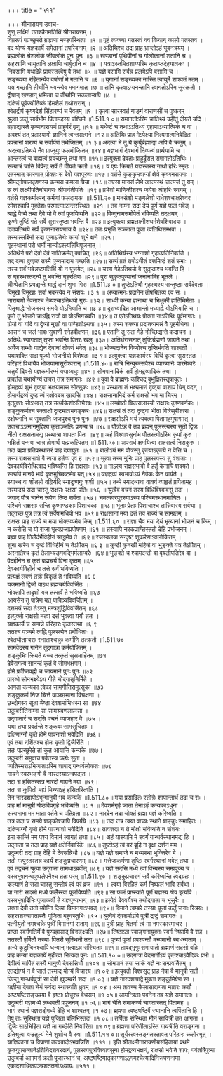 +++
title = "५११"

+++
श्रीनारायण उवाच-  
शृणु लक्ष्मि! ततश्चैनमतिथिं श्रीनरायणम् ।  
विप्ररूपं पप्रच्छुस्ते ब्राह्मणा मण्डपस्थिताः ॥१ ॥
गृहं त्यक्त्वा गतस्त्वं क्व कियान् कालो गतस्तव ।  
वद योग्यं यज्ञकार्ये समेतानां तपस्विनाम् ॥२ ॥
अतिथिश्च तदा प्राह भ्रान्तोऽहं भुवनत्रयम् ।  
ब्रह्मलोकं चेशलोकं जीवलोकं पुनः पुनः ॥३ ॥
खण्डानां पृथिवीनां च गोलोकानां शतानि च ।  
सहस्राणि चायुतानि लक्षाणि चार्बुदानि च ॥४ ॥
यत्राऽस्तमितशाय्यस्मि कृताप्तदेहयात्रकः ।  
निवसामि यथादेहे प्रायस्तत्त्वेषु वै तथा ॥५ ॥
यज्ञे वसामि सर्वत्र प्रलयेऽपि वसामि च ।  
सङ्ख्यया रहितान्येव वर्षाणां मे गतानि च ॥६ ॥
युगानां सङ्ख्यका नास्ति त्वायुर्मे शाश्वतं मतम् ।  
यत्र गच्छामि तीर्थानि भवन्त्येव ममागमात् ॥७ ॥
तानि कृत्वाऽप्यनन्तानि त्वागतोऽस्मि सुरक्रतौ ।  
द्वीपान् खण्डान् भ्रमित्वा च तीर्थानि सकलान्यपि ॥८ ।  
दक्षिणं पूर्वज्योतिष्कं हिमशैलं तथोत्तरान् ।  
श्वेतद्वीपं कृष्णदेशं सिंहारण्यं च रैवतम् ॥९ ॥
कृत्वा सारस्वतं गाङ्गं वाराणसीं च पुष्करम् ।  
श्रुत्वा क्रतुं सार्वभौमं पितामहस्य पश्चिमे ॥1.511.१ ०॥
समागतोऽस्मि चातिथ्यं ग्रहीतुं दीयते यदि ।  
ब्रह्माद्यास्ते कृष्णनारायणं प्राहुर्वरं वृणु ॥११ ॥
यथेष्टं च तथाऽऽतिथ्यं गृहाणाऽध्यात्मिकं च वा ।  
अवश्यं तत् प्रदास्यामो ज्ञानिने त्वन्तरात्मने ॥१२॥
अतिथिः प्राह मेऽपेक्ष्या नित्यमात्मनिवेदिता ।  
प्रपन्नानां शरण्यं च सर्वार्पणं तथेप्सितम् ॥१ ३॥
अदत्वा मे तु ये कुर्युर्ब्रह्माद्या अपि वै क्रतुम् ।  
अदत्वाऽतिथये नैव प्राप्नुयुः फलमीप्सितम् ॥१४॥
यज्ञभागं देवभागं दिव्यत्वं प्रार्थयामि च ।  
आन्तरत्वं च बाह्यत्वं प्रयच्छन्तु तथा मम ॥१५॥
इत्युक्ता देवताः प्राहुर्दूरात् समागतोऽतिथिः ।  
सत्यात्रं चासि विप्रेन्द्र सर्वं ते दीयते क्रतौ ॥१६॥
य एषः क्रियते यज्ञस्तस्य नाथो हरिः स्मृतः ।  
एतस्मात् कारणात् प्रोक्तः स देवो यज्ञपूरुषः ॥१७॥
वर्तसे कुङ्कुमवाप्यां क्षेत्रे कृष्णनरायणः ।  
श्रीमद्गोपालकृष्णस्य कम्भरा कमला प्रिया ॥१८॥
तपसा मानसं लेभे त्वात्मस्थं चात्मजं तु यम् ।  
स त्वं लक्ष्मीपतिर्नारायणः श्रीपार्वतीपतिः ॥१९॥
प्रभेशो माणिकीशश्च जयेशः श्रीहरिः स्वयम् ।  
वर्तसे यज्ञकर्मात्मन् कर्मणां फलदायकः ॥1.511.२०॥
मनसेशो मङ्गलेशो राधेशश्चाक्षरेश्वरः ।  
रमेशश्चापि मुक्तेशः परमात्माऽऽन्तरस्थितः ॥२१ ॥
तव नाम्ना सदा देयं पूर्णं यज्ञे फलं भवेत् ।  
श्राद्धे पैत्र्ये तथा दैवे यो वै त्वां पूजयिष्यति ॥२२॥
विष्णुनामसमोपेतं भविष्यति तदक्षयम् ।  
कृष्णे तुष्टिं गते सर्वे सुरास्तुष्टा भवन्ति वै ॥२३॥
इत्युक्त्वा ब्रह्मलक्ष्मीशधर्मशेषशिवादयः ।  
ददावतिथये सर्वं कृष्णनारायणाय वै ॥२४॥
ततः प्रभृति सञ्जाता पूजा त्वतिथिसम्भवा ।  
तस्माल्लक्ष्मि! सदा पूजाऽतिथेः कार्या शुभे क्षणे ॥२५।  
गृहस्थानां परो धर्मो नान्योऽस्त्यतिथिपूजनात् ।  
अतिथेर्न परो देवो देवं नातिक्रमेत् क्वचित् ॥२६॥
अतिथिर्यस्य भग्नाशो गृहात्प्रतिनिवर्तते ।  
तद् दत्वा दुष्कृतं तस्मै पुण्यमादाय गच्छति ॥२७॥
सत्यं व्रतं तपोऽधीतं दत्तमिष्टं शतं समाः ।  
तस्य सर्वं भवेन्नष्टमतिथिं यो न पूजयेत् ॥२८॥
यस्य गेहेऽतिथयो वै सुतृप्ताश्च भवन्ति हि ।  
स गृहस्थस्तदन्ये तु भवन्ति गृहरक्षिणः ॥२९॥
पुरा सुकृतपुण्यानां जनानामिह भूतले ।  
त्रीण्येतानि प्रपद्यन्ते श्राद्धं दानं शुभा गिरः ॥1.511.३ ०॥
तुष्टेऽतिथौ गृहस्थस्य सन्तुष्टाः सर्वदेवताः ।  
विमुखे विमुखाः सर्वा भवन्त्येव न संशयः ॥३ १ ॥
अप्यात्मनः प्रदानेन तोषयितव्य एव सः ।  
नारायणो देवताश्च देव्यश्चाऽतिथयो गुरुः ॥३२॥
साध्वी कन्या ह्यनाथा च भिक्षुकी ह्यतिथिर्मताः ।  
पितृश्राद्धे भोजनस्य समये योऽभियाति च ॥३ ३॥
दूराध्वादित आश्रान्तो मध्याह्ने योऽभियाति च ।  
कृते तु भोजने चाऽह्नि रात्रौ वा योऽभिगच्छति ॥३४॥
त एतेऽतिथयः प्रोक्ता नाऽतिथिः पूर्वमागतः ।  
प्रियो वा यदि वा द्वेष्यो मूर्खो वा पण्डितोऽथवा ॥३५॥
तस्य शक्त्या प्रदातव्यमन्नं वै गृहमेधिना ।  
आसनं च जलं भावः सुवाणी स्नेहवीक्षणम् ॥३६॥
एतानि तु सतां गेहे नोच्छिद्यन्ते कदाचन ।  
अतिथेः स्वागतात् तृप्ता भवन्ति पितरः खलु ॥३७॥
अतिथेरासनात् तुष्टिर्ब्रह्मणो जायते तथा ।  
अर्घेण शम्भोः पाद्येन देवानां तोषणं भवेत् ॥३८॥
भोज्यदानेन विष्णोश्च तृप्तिर्भवति शाश्वती ।  
यथाशक्ति सदा पूज्यो भोजनीयो विशेषतः ॥३ ९॥
इत्युक्त्वा यज्ञकार्यस्य विधिं कृत्वा सुरास्ततः ।  
परिहारं विधायैव भोजयामासुरीश्वरान् ॥1.511.४०॥
रात्रिं निन्युरुत्सवैश्च व्याख्यानैः पारमेश्वरैः ।  
चतुर्थे दिवसे यज्ञकर्मारम्भं यथाव्यधुः ॥४१॥
सोमपानादिकं सर्वं होमद्रव्यादिकं तथा ।  
प्रावर्तत यथायोग्यं तावत् तत्र समागतः ॥४२॥
युवा वै ब्राह्मणः कश्चिद् बुभुक्षितस्तृषायुतः ।  
होमद्रव्यं शुभं दृष्ट्वा भक्षयामास सोत्सुकः ॥४३॥
प्रस्थाता तं भक्ष्यमाणं दृष्ट्वा शशाप धिग् वदन् ।  
होमार्थद्रव्यं दुष्ट त्वं रक्षोवदत्र खादसि ॥४४॥
राक्षसानामिदं कर्म राक्षसो भव मा चिरम् ।  
इत्युक्तः सोऽभवत् तत्र ऊर्ध्वकेशोऽतिभैरवः ॥४५॥
लम्बोष्ठो विकरालास्यो राक्षसः कृष्णवर्णकः ।  
शङ्कुकर्णश्च रक्ताक्षो दृष्टमात्रभयङ्करः ॥४६॥
राक्षसं तं तदा दृष्ट्वा भीता वित्रेसुरीश्वराः ।  
रक्षोघ्नानि च सूक्तानि जजपुश्च पुनः पुनः ॥४७॥
राक्षसोऽपि भयं त्यक्त्वा पितामहमुपागमत् ।  
उवाचाऽऽत्मानमुद्दिश्य कृताञ्जलिः प्रणम्य च ॥४८॥
पौत्रोऽहं वै तव ब्रह्मन् पुलस्त्यस्य सुतो द्विजः ।  
नीतो राक्षसतामद्य प्रस्थात्रा शापतः पितः ॥४९॥
अहं विश्वावसुर्नाम पौलस्त्योऽस्मि कृपां कुरु ।  
भक्षितं यन्मया चात्र होमार्थं यत्प्रकल्पितम् ॥1.511.५०॥
अपराधं क्षमयित्वा राक्षसत्वं निराकुरु ।  
तदा ब्रह्मा प्रतिप्रस्थातरं प्राह दयायुतः ॥५१ ॥
बालोऽयं मम पौत्रस्तु कृत्याऽकृत्ये न वेत्ति च ।  
तस्य राक्षसभावो वै त्वया हर्तव्य एव ह ॥५२॥
श्रुत्वा तच्च मुनिः प्राह पुलस्त्यस्य तु वंशजाः ।  
देवकार्यविरोधित्वाद् भविष्यन्ति हि राक्षसाः ॥५३॥
नाऽस्य राक्षसभावो वै हर्तुं केनापि शक्यते ।  
सत्यपि मानवे भावे कृतमुच्छिष्टमेव यत्॥५४॥
यज्ञद्रव्यं स्वभावोऽयं नैषेकः केन वार्यते ।  
स्याच्च वा शीतलो वह्निर्यदि स्यादुष्णगुः शशी ॥५५॥
तन्मे स्यादन्यथा वाक्यं व्याहृतं प्रपितामह ।  
तस्मादयं सदा चास्तु राक्षसः रक्षसां पतिः ॥५६ ॥
श्रुत्वैवं वचनं तस्य विधिर्विश्वावसुं तदा ।  
जगाद पौत्र चानेन रूपेण तिष्ठ सर्वदा ॥५७॥
चमत्कारपुरस्याऽस्य पश्चिमस्थानमाश्रितः ।  
पश्चिमे राक्षसाः सन्ति कूष्माण्डकाः पिशाचकाः ॥५८॥
भूताः प्रेताः पिशाचाश्च तान्निवारय सर्वथा ।  
तद्गच्छ पुत्र तत्र त्वं सर्वेषामधिपो भव ॥५९॥
राक्षसानां मया दत्तं तव राज्यं च साम्प्रतम् ।  
राक्षसः प्राह राज्ये च मया भोक्तव्यमेव किम् ॥1.511.६० ॥
राज्ञा चैव मया देयं भृत्यानां भोजनं च किम् ।  
न करोति च यो राजा भृत्यप्रजाप्रपोषणम् ॥६१ ॥
तस्यापि नरकप्राप्तिस्ततो देहि प्रभोजनम् ।  
ब्रह्मा प्राह तिलैर्दर्भैविहीनं श्राद्धमेव ते ॥६२॥
रजस्वलया सन्दृष्टं शूकरेणाऽवलोकितम् ।  
शुना खरेण च दृष्टं विधिहीनं च तेऽर्पितम् ॥६ ३ ॥
कुष्ठी कुनखी महिषो वा भुङ्क्ते यत्र तेऽर्पितम् ।  
अस्नातैश्च कृतं तैलाभ्यङ्गवद्भिर्मलाम्बरैः ॥६४॥
भुङ्क्ते च श्यामदन्तो वा वृषलीपतिरेव वा ।  
वेदहीनेन च कृतं ब्रह्मचर्यं विना कृतम् ॥६५  
देवकार्यविहीनं च तत्ते सर्वं भविष्यति ।  
प्रत्यक्षं लवणं तक्रं विकृतं ते भविष्यति ॥६ ६  
यजमानो द्विजो वाऽथ ब्रह्मचर्यविवर्जितः ।  
भोक्तापि तादृशो यत्र तत्सर्वं ते भविष्यति ॥६७  
आयसेन तु पात्रेण यत् पावित्र्यविवर्जितम् ।  
दत्तमन्नं सदा तेऽस्तु मन्त्रशुद्धिविवर्जितम् ॥६८  
इत्युक्तो राक्षसो नत्वा दत्तं भुक्त्वा ययौ ततः ।  
यज्ञकार्ये च सम्पन्ने परिहारः कृतस्तथा ॥६ ९  
ततश्च पञ्चमे त्वह्नि पुलस्त्येन प्रबोधिताः ।  
श्वेतधौताम्बराः स्नाताश्चक्रुः कर्माणि तत्क्रतौ ॥1.511.७०  
सामवेदस्य गानेन तूद्गात्रा कर्मयोजितम् ।  
शङ्कुभिः क्रियते यच्च तत्कृतं सुसमाहितम् ॥७१  
देवैरागत्य सानन्दं कृतं वै सोमभक्षणम् ।  
होमे प्रदीप्तवह्नौ च जायमाने पुनः पुनः ॥७२  
प्रारब्धे सोमभक्ष्येऽथ गीते चोद्गातृनिर्मिते ।  
आगता कन्यका त्वेका सामगीतिसमुत्सुका ॥७३  
शङ्कुकर्णं निजं चित्ते वाञ्च्छमाना विचक्षणा ।  
छन्दोगस्य सुता श्रेष्ठा देवशर्माभिधस्य सा ॥७४  
उदुम्बरीतिनाम्ना सा सामश्रवणलालसा ।  
उद्गातारं च सदसि वचनं व्याजहार वै ॥७५ ।  
यथा तथा प्रवर्तन्ते शङ्कवः सामसूचिताः ।  
दक्षिणाग्नौ कृते होमे पापनाशो भवेदिति ॥७६।  
एवं तया दर्शितश्च होमः कृतो द्विजैरिति ।  
ततः पप्रच्छुरेते तां कुत आयासि कन्यके ॥७७।  
उदुम्बरी समुवाच पर्वतस्य ऋषेः सुता ।  
जातिस्मराऽभिजाताऽस्मि शापाद् गन्धर्वलोकतः ॥७८  
गायने स्वरभङ्गो वै नारदस्याऽन्वपद्यत ।  
तदा च हसितस्तत्र नारदो गायने मया ॥७९।  
ततः स कुपितो मह्यं मिथ्याऽहं हसितस्त्विति ।  
तेन नारदशापोऽभून्मानुषी भव कन्यके ॥1.511.८०॥
मया प्रसादितः स्तोत्रैः शापान्तार्थं तदा च सः ।  
प्राह मां मानुषी श्रेष्ठविप्रगृहे भविष्यसि ॥८ १ ॥
देवशर्मगृहे जाता तेनाऽहं कन्यकाऽधुना ।  
सत्यभामा मम माता वर्तते च पतिव्रता ॥८२॥
नारदेन तदा चोक्तं ब्रह्मा यज्ञं करिष्यति ।  
तत्र तदा च समये शङ्कोश्चापि विपर्यये ॥८३ ॥
तदा तत्र त्वया वाच्यः स्थाने शङ्कुः समाहितः ।  
दक्षिणाग्नौ कृते होमे पापनाशो भवेदिति ॥८४॥
तावत्तदा च ते मोक्षो भविष्यति न संशयः ।  
इमा कान्तिं मम पश्य विमानं त्वागतं तथा ॥८५॥
अहं यास्यामि मे स्वर्गं गान्धर्वस्थानमद्य हि ।  
उद्गाता च तदा प्राह यज्ञे क्षतेर्निवारिके ॥८६॥
तुष्टोऽहं त्वं वरं ब्रूहि न वृक्षा दर्शनं मम ।  
उदुम्बरी तदा प्राह देहि मे देवसन्निधौ ॥८७॥
यज्ञे यज्ञे समाजे च मध्यस्था भुक्तिरेव मे ।  
ततो मत्पुरतस्तत्र कार्यं शङ्कुप्रचारणम् ॥८८॥
मत्तेजःकर्मणा तुष्टिः स्वर्गस्थानां भवेत् तथा ।  
एवं तद्वचनं श्रुत्वा उद्गाता तामथाऽब्रवीत् ॥८९॥
यज्ञे सदसि मध्ये त्वां विन्यस्य सम्प्रपूज्य च ।  
वस्त्रभूषागन्धपुष्पलेपनैश्च ततः परम् ॥1.511.९० ॥
शङ्कुप्रचारणं सर्वे करिष्यन्ति त्वदग्रतः ।  
कल्याणं ते सदा चास्तु सन्तोषं त्वं परं व्रज ॥९१ ॥
त्वया विरहितं कर्म निष्फलं भावि सर्वथा ।  
या नारी सदसो मध्ये फलैस्त्वां पूजयिष्यति ॥९२॥
सा फलं प्राप्स्यति पूर्णं यज्ञस्य श्रेय इत्यपि ।  
वस्त्रभूषादिभिः पूजाकर्त्री ते यज्ञपुण्यभाग् ॥९३॥
इत्येवं देववर्यैश्च तथोद्गाता च भूसुरैः ।  
उक्ता देवी ततो व्योम्नि दिव्या विमानगाऽभवत् ॥९४॥
विमाने त्वम्बरे तस्याः पूजां कर्तुं जनाः स्त्रियः ।  
सहस्रशश्चागतास्तैः पूजिता बहुवस्तुभिः ॥९५॥
श्रुत्वैवं देवशर्माऽपि पुत्रीं द्रष्टुं समागतः ।  
पत्नीयुतो नमश्चक्रे पुत्रीं विमानगां सताम् ॥९६॥
पुत्री प्राह पितर्मा त्वं मा नमस्कारमाचर ।  
प्राप्ता स्वर्गगतिर्मे वै पुण्यह्रासाद् विनङ्क्ष्यति ॥९७॥
तिष्ठाऽत्र स्वाङ्गनायुक्तः स्वर्गं नेष्यामि वै सह ।  
ततस्तौ हर्षितौ तस्याः पितरौ सुस्थितौ तदा ॥९८॥
पुत्र्यां पूजां प्रपश्यन्तौ मन्यमानौ स्वधन्यताम् ।  
अन्ये कुटुम्बिनश्चापि धन्यान् मत्वाऽत्र संस्थिताः ॥९९॥
तावद्भृगुः समायातो ब्रह्माणं सदसो बहिः ।  
प्राह कन्यां यज्ञकार्ये गृहीत्वा नित्यदा पुनः ॥1.511.१० ०॥
उद्गात्रा वेदमार्गोऽयं कृतश्चाऽवैदिकः प्रभो ।  
देवीत्वं चार्पितं तस्यै मानुष्यै देवसन्निधौ ॥१०१ ॥
सोमपानं तया साकं यज्ञे नः सम्प्रवर्तितम् ।  
एतद्योग्यं न वै जातं तस्माद् योग्यं विचारय ॥१ ०२॥
इत्युक्तो विश्वसृट् प्राह नैषा वै मानुषी सती ।  
किन्तु गान्धर्वपुत्री सा देवी ह्युदम्बरी सदा ॥१ ०३॥
यज्ञे नारदशापाद्वै मुक्ता शङ्कुमिषेण सा ।  
यज्ञीया देवता चेयं सर्वदा स्थास्यति ध्रुवम् ॥१ ०४॥
अथ तावच्च कैलासादागता मातरः क्रतौ ।  
अष्टषष्टिसङ्ख्यया वै हृष्टाः प्रोचुश्च वेधसम् ॥१ ०५॥
आमन्त्रिताः पवनेन तव यज्ञे समागताः ।  
उदुम्बरी यज्ञमध्ये लब्धवती प्रपूजनम् ॥१ ०६॥
भागं चेति समाकर्ण्य चागतास्तत् पितामह ।  
भागं स्थानं यज्ञसदोमध्ये देहि च शाश्वतम् ॥१ ०७॥
ब्रह्मणा त्वष्टषष्टिर्वै स्थानानि त्वर्पितानि हि ।  
तेषु ताः सुस्थिता यज्ञे पूजिता बलिभिस्तदा ॥१ ०८॥
तर्पिताः संस्थिता मौनं सावित्री तत आगता ।  
द्विजैः साऽभिहिता यज्ञे मा गच्छेति निवारिता ॥१ ०९॥
ब्रह्मणा परिणीताऽस्ति गायत्रीति वराङ्गना ।  
इतिश्रुत्वा वज्रतुल्यं मेने शुशोच वै रुषा ॥1.511.११ ०॥
सूर्यस्त्वस्तङ्गतस्तावत् परिहारः क्रतोरभूत् ।  
याज्ञिकानां च विप्राणां तत्त्ववादोऽभवन्निशि ॥१११ ॥
इति श्रीलक्ष्मीनारायणीयसंहितायां प्रथमे कृतयुगसन्तानेऽतिथिदत्तवरदानं, पुलस्त्यपुत्रविश्वावसुना होमद्रव्यभक्षणं, राक्षसो भवेति शापः, पर्वतर्षिपुत्र्या उदुम्बर्या आगमनं क्रतौ पूजास्थानं च, अष्टषष्टिमातृकागणाऽऽगमश्चेत्यादिनिरूपणनामा एकादशाधिकपञ्चशततमोऽध्यायः ॥५११ ॥
    

